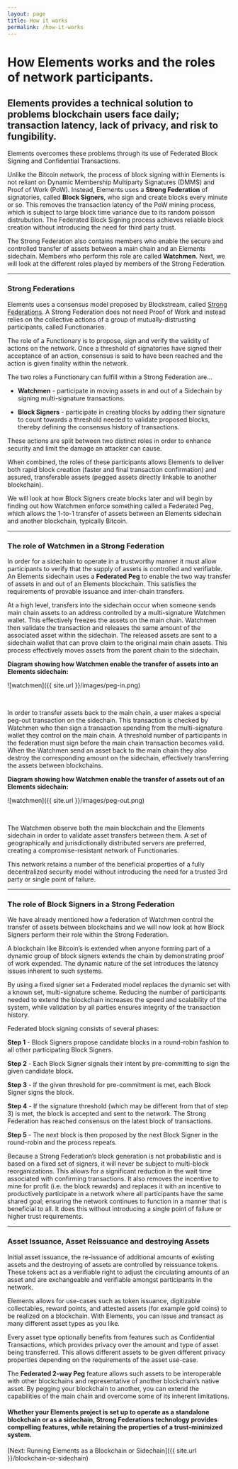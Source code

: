 ```yaml
---
layout: page
title: How it works
permalink: /how-it-works
---
```


# How Elements works and the roles of network participants.

## Elements provides a technical solution to problems blockchain users face daily; transaction latency, lack of privacy, and risk to fungibility.

Elements overcomes these problems through its use of Federated Block Signing and Confidential Transactions.

Unlike the Bitcoin network, the process of block signing within Elements is not reliant on Dynamic Membership Multiparty Signatures (DMMS) and Proof of Work (PoW). Instead, Elements uses a **Strong Federation** of signatories, called **Block Signers**, who sign and create blocks every minute or so. This removes the transaction latency of the PoW mining process, which is subject to large block time variance due to its random poisson distrubution. The Federated Block Signing process achieves reliable block creation without introducing the need for third party trust.
 
The Strong Federation also contains members who enable the secure and controlled transfer of assets between a main chain and an Elements sidechain. Members who perform this role are called **Watchmen**. Next, we will look at the different roles played by members of the Strong Federation.

* * * 
 
### Strong Federations
 
Elements uses a consensus model proposed by Blockstream, called [Strong Federations](https://blockstream.com/strong-federations.pdf). A Strong Federation does not need Proof of Work and instead relies on the collective actions of a group of mutually-distrusting participants, called Functionaries.
 
The role of a Functionary is to propose, sign and verify the validity of actions on the network. Once a threshold of signatories have signed their acceptance of an action, consensus is said to have been reached and the action is given finality within the network.
 
The two roles a Functionary can fulfill within a Strong Federation are...
 
* **Watchmen** - participate in moving assets in and out of a Sidechain by signing multi-signature transactions.
 
* **Block Signers** - participate in creating blocks by adding their signature to count towards a threshold needed to validate proposed blocks, thereby defining the consensus history of transactions.

These actions are split between two distinct roles in order to enhance security and limit the damage an attacker can cause.

When combined, the roles of these participants allows Elements to deliver both rapid block creation (faster and final transaction confirmation) and assured, transferable assets (pegged assets directly linkable to another blockchain).
 
We will look at how Block Signers create blocks later and will begin by finding out how Watchmen enforce something called a Federated Peg, which allows the 1-to-1 transfer of assets between an Elements sidechain and another blockchain, typically Bitcoin.

* * * 
<a id="federatedpeg"></a>
### The role of Watchmen in a Strong Federation

In order for a sidechain to operate in a trustworthy manner it must allow participants to verify that the supply of assets is controlled and verifiable. An Elements sidechain uses a **Federated Peg** to enable the two way transfer of assets in and out of an Elements blockchain. This satisfies the requirements of provable issuance and inter-chain transfers.
 
At a high level, transfers into the sidechain occur when someone sends main chain assets to an address controlled by a multi-signature Watchmen wallet. This effectively freezes the assets on the main chain. Watchmen then validate the transaction and releases the same amount of the associated asset within the sidechain. The released assets are sent to a sidechain wallet that can prove claim to the original main chain assets. This process effectively moves assets from the parent chain to the sidechain. 


**Diagram showing how Watchmen enable the transfer of assets into an Elements sidechain:**

![watchmen]({{ site.url }}/images/peg-in.png)

<br/>

In order to transfer assets back to the main chain, a user makes a special peg-out transaction on the sidechain. This transaction is checked by Watchmen who then sign a transaction spending from the multi-signature wallet they control on the main chain. A threshold number of participants in the federation must sign before the main chain transaction becomes valid. When the Watchmen send an asset back to the main chain they also destroy the corresponding amount on the sidechain, effectively transferring the assets between blockchains.

**Diagram showing how Watchmen enable the transfer of assets out of an Elements sidechain:**

![watchmen]({{ site.url }}/images/peg-out.png)

<br/>

The Watchmen observe both the main blockchain and the Elements sidechain in order to validate asset transfers between them. A set of geographically and jurisdictionally distributed servers are preferred, creating a compromise-resistant network of Functionaries.
 
This network retains a number of the beneficial properties of a fully decentralized security model without introducing the need for a trusted 3rd party or single point of failure.

* * * 
<a id="signedblocks"></a>
### The role of Block Signers in a Strong Federation

We have already mentioned how a federation of Watchmen control the transfer of assets between blockchains and we will now look at how Block Signers perform their role within the Strong Federation.
 
A blockchain like Bitcoin’s is extended when anyone forming part of a dynamic group of block signers extends the chain by demonstrating proof of work expended. The dynamic nature of the set introduces the latency issues inherent to such systems.
 
By using a fixed signer set a Federated model replaces the dynamic set with a known set, multi-signature scheme. Reducing the number of participants needed to extend the blockchain increases the speed and scalability of the system, while validation by all parties ensures integrity of the transaction history.
 
Federated block signing consists of several phases:
 
**Step 1** - Block Signers propose candidate blocks in a round-robin fashion to all other participating Block Signers.
 
**Step 2** - Each Block Signer signals their intent by pre-committing to sign the given candidate block.
 
**Step 3** - If the given threshold for pre-commitment is met, each Block Signer signs the block.
 
**Step 4** - If the signature threshold (which may be different from that of step 3) is met, the block is accepted and sent to the network. The Strong Federation has reached consensus on the latest block of transactions.
 
**Step 5** - The next block is then proposed by the next Block Signer in the round-robin and the process repeats.

Because a Strong Federation’s block generation is not probabilistic and is based on a fixed set of signers, it will never be subject to multi-block reorganizations. This allows for a significant reduction in the wait time associated with confirming transactions. It also removes the incentive to mine for profit (i.e. the block rewards) and replaces it with an incentive to productively participate in a network where all participants have the same shared goal; ensuring the network continues to function in a manner that is beneficial to all. It does this without introducing a single point of failure or higher trust requirements.
 
* * * 
 
### Asset Issuance, Asset Reissuance and destroying Assets

Initial asset issuance, the re-issuance of additional amounts of existing assets and the destroying of assets are controlled by reissuance tokens. These tokens act as a verifiable right to adjust the circulating amounts of an asset and are exchangeable and verifiable amongst participants in the network. 
 
Elements allows for use-cases such as token issuance, digitizable collectables, reward points, and attested assets (for example gold coins) to be realized on a blockchain. With Elements, you can issue and transact as many different asset types as you like. 
 
Every asset type optionally benefits from features such as Confidential Transactions, which provides privacy over the amount and type of asset being transferred. This allows different assets to be given different privacy properties depending on the requirements of the asset use-case.
 
The **Federated 2-way Peg** feature allows such assets to be interoperable with other blockchains and representative of another blockchain’s native asset. By pegging your blockchain to another, you can extend the capabilities of the main chain and overcome some of its inherent limitations.

#### Whether your Elements project is set up to operate as a standalone blockchain or as a sidechain, Strong Federations technology provides compelling features, while retaining the properties of a trust-minimized system.

[Next: Running Elements as a Blockchain or Sidechain]({{ site.url }}/blockchain-or-sidechain)
